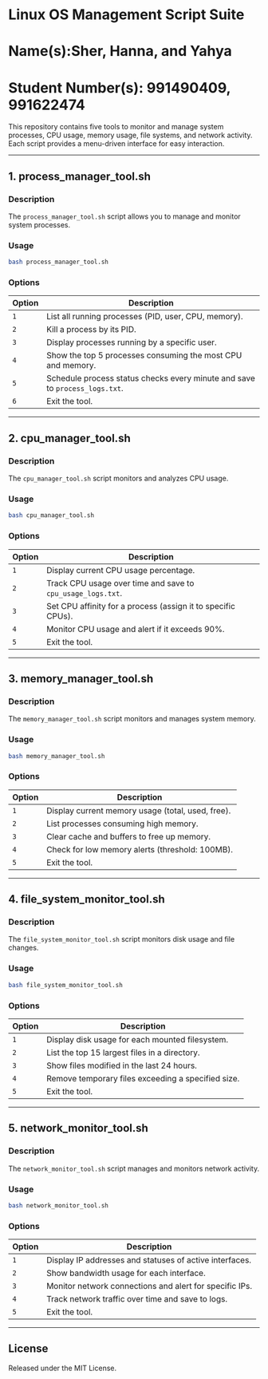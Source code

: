 
# Linux OS Management Script Suite
# Name(s):Sher, Hanna, and Yahya  
# Student Number(s): 991490409, 991622474

This repository contains five tools to monitor and manage system processes, CPU usage, memory usage, file systems, and network activity. Each script provides a menu-driven interface for easy interaction.

---

## 1. process_manager_tool.sh

### Description
The `process_manager_tool.sh` script allows you to manage and monitor system processes.

### Usage
```bash
bash process_manager_tool.sh
```

### Options
| Option | Description                                       |
|--------|---------------------------------------------------|
| `1`    | List all running processes (PID, user, CPU, memory). |
| `2`    | Kill a process by its PID.                       |
| `3`    | Display processes running by a specific user.    |
| `4`    | Show the top 5 processes consuming the most CPU and memory. |
| `5`    | Schedule process status checks every minute and save to `process_logs.txt`. |
| `6`    | Exit the tool.                                   |

---

## 2. cpu_manager_tool.sh

### Description
The `cpu_manager_tool.sh` script monitors and analyzes CPU usage.

### Usage
```bash
bash cpu_manager_tool.sh
```

### Options
| Option | Description                                          |
|--------|------------------------------------------------------|
| `1`    | Display current CPU usage percentage.               |
| `2`    | Track CPU usage over time and save to `cpu_usage_logs.txt`. |
| `3`    | Set CPU affinity for a process (assign it to specific CPUs). |
| `4`    | Monitor CPU usage and alert if it exceeds 90%.      |
| `5`    | Exit the tool.                                      |

---

## 3. memory_manager_tool.sh

### Description
The `memory_manager_tool.sh` script monitors and manages system memory.

### Usage
```bash
bash memory_manager_tool.sh
```

### Options
| Option | Description                                          |
|--------|------------------------------------------------------|
| `1`    | Display current memory usage (total, used, free).    |
| `2`    | List processes consuming high memory.               |
| `3`    | Clear cache and buffers to free up memory.          |
| `4`    | Check for low memory alerts (threshold: 100MB).     |
| `5`    | Exit the tool.                                      |

---

## 4. file_system_monitor_tool.sh

### Description
The `file_system_monitor_tool.sh` script monitors disk usage and file changes.

### Usage
```bash
bash file_system_monitor_tool.sh
```

### Options
| Option | Description                                          |
|--------|------------------------------------------------------|
| `1`    | Display disk usage for each mounted filesystem.      |
| `2`    | List the top 15 largest files in a directory.        |
| `3`    | Show files modified in the last 24 hours.           |
| `4`    | Remove temporary files exceeding a specified size.   |
| `5`    | Exit the tool.                                      |

---

## 5. network_monitor_tool.sh

### Description
The `network_monitor_tool.sh` script manages and monitors network activity.

### Usage
```bash
bash network_monitor_tool.sh
```

### Options
| Option | Description                                          |
|--------|------------------------------------------------------|
| `1`    | Display IP addresses and statuses of active interfaces. |
| `2`    | Show bandwidth usage for each interface.            |
| `3`    | Monitor network connections and alert for specific IPs. |
| `4`    | Track network traffic over time and save to logs.    |
| `5`    | Exit the tool.                                      |

---

## License
Released under the MIT License.
